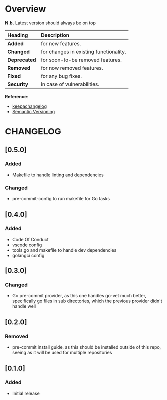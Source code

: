 # Overview

__N.b.__ Latest version should always be on top

| Heading        | Description                            |
| :------------- | :------------------------------------- |
| __Added__      | for new features.                      |
| __Changed__    | for changes in existing functionality. |
| __Deprecated__ | for soon-to-be removed features.       |
| __Removed__    | for now removed features.              |
| __Fixed__      | for any bug fixes.                     |
| __Security__   | in case of vulnerabilities.            |

__Reference__:
* [keepachangelog](https://keepachangelog.com/en/1.0.0/)
* [Semantic Versioning](https://semver.org/)

# CHANGELOG

## [0.5.0]

### Added

* Makefile to handle linting and dependencies

### Changed

* pre-commit-config to run makefile for Go tasks

## [0.4.0]

### Added

* Code Of Conduct
* vscode config
* tools.go and makefile to handle dev dependencies
* golangci config

## [0.3.0]

### Changed

* Go pre-commit provider, as this one handles go-vet much better, specifically
  go files in sub directories, which the previous provider didn't handle well

## [0.2.0]

### Removed

* pre-commit install guide, as this should be installed outside of this repo,
  seeing as it will be used for multiple repositories

## [0.1.0]

### Added

* Initial release
